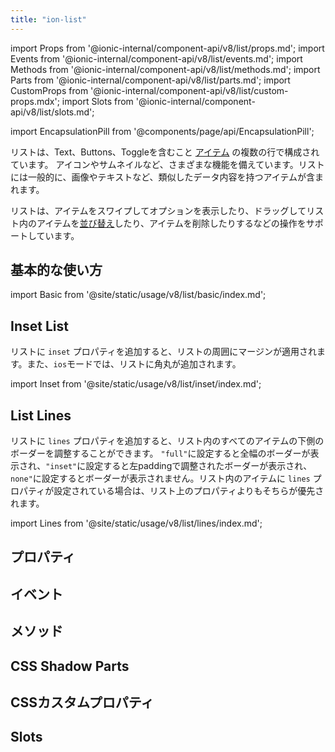 ```yaml
---
title: "ion-list"
---
```

import Props from '@ionic-internal/component-api/v8/list/props.md';
import Events from '@ionic-internal/component-api/v8/list/events.md';
import Methods from '@ionic-internal/component-api/v8/list/methods.md';
import Parts from '@ionic-internal/component-api/v8/list/parts.md';
import CustomProps from '@ionic-internal/component-api/v8/list/custom-props.mdx';
import Slots from '@ionic-internal/component-api/v8/list/slots.md';

<head>
  <title>ion-list: Item List View Component for iOS and Android Apps</title>
  <meta name="description" content="ion-listsは、テキスト、アイコン、トグルなどを含むアイテムの複数の行で構成されています。iOSおよびAndroidのIonicアプリのリストビューコンポーネントについて説明します。" />
</head>

import EncapsulationPill from '@components/page/api/EncapsulationPill';


リストは、Text、Buttons、Toggleを含むこと [アイテム](./item) の複数の行で構成されています。
アイコンやサムネイルなど、さまざまな機能を備えています。リストには一般的に、画像やテキストなど、類似したデータ内容を持つアイテムが含まれます。

リストは、アイテムをスワイプしてオプションを表示したり、ドラッグしてリスト内のアイテムを[並び替え](./reorder)したり、アイテムを削除したりするなどの操作をサポートしています。

## 基本的な使い方

import Basic from '@site/static/usage/v8/list/basic/index.md';

<Basic />


## Inset List

リストに `inset` プロパティを追加すると、リストの周囲にマージンが適用されます。また、`ios`モードでは、リストに角丸が追加されます。

import Inset from '@site/static/usage/v8/list/inset/index.md';

<Inset />


## List Lines

リストに `lines` プロパティを追加すると、リスト内のすべてのアイテムの下側のボーダーを調整することができます。 `"full"`に設定すると全幅のボーダーが表示され、`"inset"`に設定すると左paddingで調整されたボーダーが表示され、`none"`に設定するとボーダーが表示されません。リスト内のアイテムに `lines` プロパティが設定されている場合は、リスト上のプロパティよりもそちらが優先されます。

import Lines from '@site/static/usage/v8/list/lines/index.md';

<Lines />



## プロパティ
<Props />

## イベント
<Events />

## メソッド
<Methods />

## CSS Shadow Parts
<Parts />

## CSSカスタムプロパティ
<CustomProps />

## Slots
<Slots />
